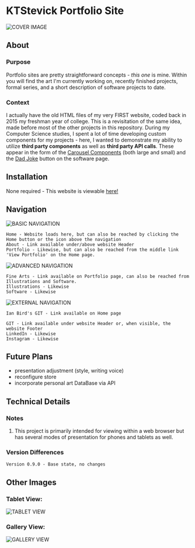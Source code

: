 # KTStevick Portfolio Site
![COVER IMAGE](https://i.imgur.com/WTEAdKR.png)

## About

### Purpose
Portfolio sites are pretty straightforward concepts - *this one* is mine. Within you will find the art I'm currently working on, recently finished projects, formal series, and a short description of software projects to date. 

### Context
I actually have the old HTML files of my very FIRST website, coded back in 2015 my freshman year of college. This is a revisitation of the same idea, made before most of the other projects in this repository. During my Computer Science studies, I spent a lot of time developing custom components for my projects - here, I wanted to demonstrate my ability to utilize **third party components** as well as **third party API calls**. These appear in the form of the [Carousel Components](https://ismail9k.github.io/vue3-carousel/) (both large and small) and the [Dad Joke](https://icanhazdadjoke.com/api) button on the software page.

## Installation
None required - This website is viewable [here!](https://ktstevick.com)
## Navigation
![BASIC NAVIGATION](https://i.imgur.com/kotEVdx.png)
```
Home - Website loads here, but can also be reached by clicking the Home button or the icon above the navigation
About - Link available under/above website Header
Portfolio - Likewise, but can also be reached from the middle link 'View Portfolio' on the Home page.
```

![ADVANCED NAVIGATION](https://i.imgur.com/hkjpFPw.png)
```
Fine Arts - Link available on Portfolio page, can also be reached from Illustrations and Software.
Illustrations - Likewise
Software - Likewise
```

![EXTERNAL NAVIGATION](https://i.imgur.com/OiXmHaR.png)
```
Ian Bird's GIT - Link available on Home page

GIT - Link available under website Header or, when visible, the website Footer
LinkedIn - Likewise
Instagram - Likewise
```

## Future Plans
- presentation adjustment (style, writing voice)
- reconfigure store
- incorporate personal art DataBase via API

## Technical Details

### Notes
1. This project is primarily intended for viewing within a web browser but has several modes of presentation for phones and tablets as well.

### Version Differences
```
Version 0.9.0 - Base state, no changes
```

## Other Images

### Tablet View:
![TABLET VIEW](https://i.imgur.com/Wbo4znh.png)

### Gallery View:
![GALLERY VIEW](https://i.imgur.com/WWxsPRI.png)



